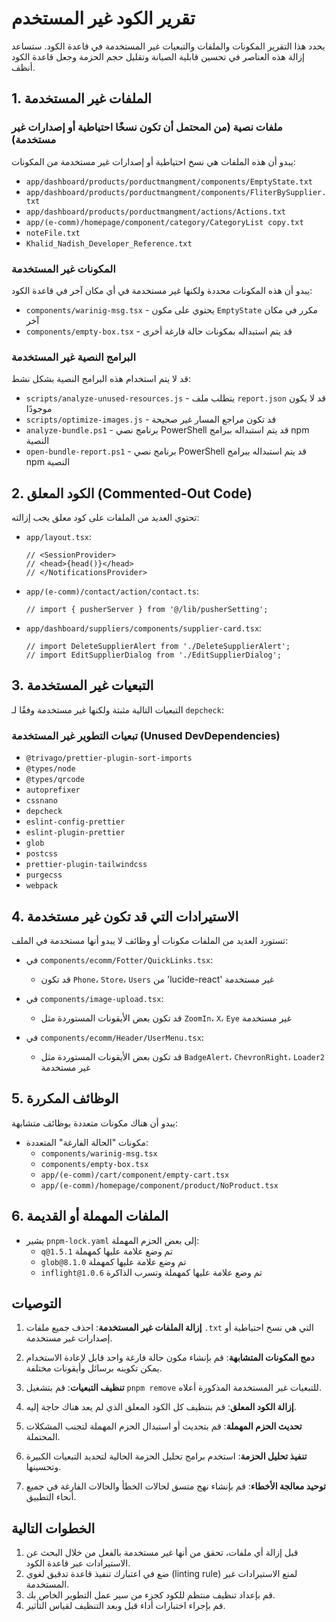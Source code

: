 # تقرير الكود غير المستخدم

يحدد هذا التقرير المكونات والملفات والتبعيات غير المستخدمة في قاعدة الكود. ستساعد إزالة هذه العناصر في تحسين قابلية الصيانة وتقليل حجم الحزمة وجعل قاعدة الكود أنظف.

## 1. الملفات غير المستخدمة

### ملفات نصية (من المحتمل أن تكون نسخًا احتياطية أو إصدارات غير مستخدمة)
يبدو أن هذه الملفات هي نسخ احتياطية أو إصدارات غير مستخدمة من المكونات:

- `app/dashboard/products/porductmangment/components/EmptyState.txt`
- `app/dashboard/products/porductmangment/components/FliterBySupplier.txt`
- `app/dashboard/products/porductmangment/actions/Actions.txt`
- `app/(e-comm)/homepage/component/category/CategoryList copy.txt`
- `noteFile.txt`
- `Khalid_Nadish_Developer_Reference.txt`

### المكونات غير المستخدمة
يبدو أن هذه المكونات محددة ولكنها غير مستخدمة في أي مكان آخر في قاعدة الكود:

- `components/warinig-msg.tsx` - يحتوي على مكون `EmptyState` مكرر في مكان آخر
- `components/empty-box.tsx` - قد يتم استبداله بمكونات حالة فارغة أخرى

### البرامج النصية غير المستخدمة
قد لا يتم استخدام هذه البرامج النصية بشكل نشط:

- `scripts/analyze-unused-resources.js` - يتطلب ملف `report.json` قد لا يكون موجودًا
- `scripts/optimize-images.js` - قد تكون مراجع المسار غير صحيحة
- `analyze-bundle.ps1` - برنامج نصي PowerShell قد يتم استبداله ببرامج npm النصية
- `open-bundle-report.ps1` - برنامج نصي PowerShell قد يتم استبداله ببرامج npm النصية

## 2. الكود المعلق (Commented-Out Code)

تحتوي العديد من الملفات على كود معلق يجب إزالته:

- `app/layout.tsx`:
  ```tsx
  // <SessionProvider>
  // <head>{head()}</head>
  // </NotificationsProvider>
  ```

- `app/(e-comm)/contact/action/contact.ts`:
  ```tsx
  // import { pusherServer } from '@/lib/pusherSetting';
  ```

- `app/dashboard/suppliers/components/supplier-card.tsx`:
  ```tsx
  // import DeleteSupplierAlert from './DeleteSupplierAlert';
  // import EditSupplierDialog from './EditSupplierDialog';
  ```

## 3. التبعيات غير المستخدمة

التبعيات التالية مثبتة ولكنها غير مستخدمة وفقًا لـ `depcheck`:

### تبعيات التطوير غير المستخدمة (Unused DevDependencies)
- `@trivago/prettier-plugin-sort-imports`
- `@types/node`
- `@types/qrcode`
- `autoprefixer`
- `cssnano`
- `depcheck`
- `eslint-config-prettier`
- `eslint-plugin-prettier`
- `glob`
- `postcss`
- `prettier-plugin-tailwindcss`
- `purgecss`
- `webpack`

## 4. الاستيرادات التي قد تكون غير مستخدمة

تستورد العديد من الملفات مكونات أو وظائف لا يبدو أنها مستخدمة في الملف:

- في `components/ecomm/Fotter/QuickLinks.tsx`:
  - قد تكون `Phone`، `Store`، `Users` من 'lucide-react' غير مستخدمة

- في `components/image-upload.tsx`:
  - قد تكون بعض الأيقونات المستوردة مثل `ZoomIn`، `X`، `Eye` غير مستخدمة

- في `components/ecomm/Header/UserMenu.tsx`:
  - قد تكون بعض الأيقونات المستوردة مثل `BadgeAlert`، `ChevronRight`، `Loader2` غير مستخدمة

## 5. الوظائف المكررة

يبدو أن هناك مكونات متعددة بوظائف متشابهة:

- مكونات "الحالة الفارغة" المتعددة:
  - `components/warinig-msg.tsx`
  - `components/empty-box.tsx`
  - `app/(e-comm)/cart/component/empty-cart.tsx`
  - `app/(e-comm)/homepage/component/product/NoProduct.tsx`

## 6. الملفات المهملة أو القديمة

- يشير `pnpm-lock.yaml` إلى بعض الحزم المهملة:
  - `q@1.5.1` تم وضع علامة عليها كمهملة
  - `glob@8.1.0` تم وضع علامة عليها كمهملة
  - `inflight@1.0.6` تم وضع علامة عليها كمهملة وتسرب الذاكرة

## التوصيات

1.  **إزالة الملفات غير المستخدمة**: احذف جميع ملفات `.txt` التي هي نسخ احتياطية أو إصدارات غير مستخدمة.

2.  **دمج المكونات المتشابهة**: قم بإنشاء مكون حالة فارغة واحد قابل لإعادة الاستخدام يمكن تكوينه برسائل وأيقونات مختلفة.

3.  **تنظيف التبعيات**: قم بتشغيل `pnpm remove` للتبعيات غير المستخدمة المذكورة أعلاه.

4.  **إزالة الكود المعلق**: قم بتنظيف كل الكود المعلق الذي لم يعد هناك حاجة إليه.

5.  **تحديث الحزم المهملة**: قم بتحديث أو استبدال الحزم المهملة لتجنب المشكلات المحتملة.

6.  **تنفيذ تحليل الحزمة**: استخدم برامج تحليل الحزمة الحالية لتحديد التبعيات الكبيرة وتحسينها.

7.  **توحيد معالجة الأخطاء**: قم بإنشاء نهج متسق لحالات الخطأ والحالات الفارغة في جميع أنحاء التطبيق.

## الخطوات التالية

1.  قبل إزالة أي ملفات، تحقق من أنها غير مستخدمة بالفعل من خلال البحث عن الاستيرادات عبر قاعدة الكود.
2.  ضع في اعتبارك تنفيذ قاعدة تدقيق لغوي (linting rule) لمنع الاستيرادات غير المستخدمة.
3.  قم بإعداد تنظيف منتظم للكود كجزء من سير عمل التطوير الخاص بك.
4.  قم بإجراء اختبارات أداء قبل وبعد التنظيف لقياس التأثير.
